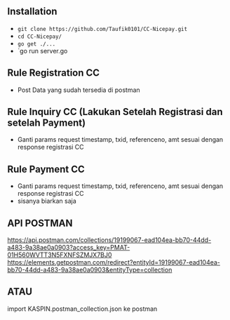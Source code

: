 ## Installation

- `git clone https://github.com/Taufik0101/CC-Nicepay.git`
- `cd CC-Nicepay/`
- `go get ./...`
- `go run server.go

## Rule Registration CC
- Post Data yang sudah tersedia di postman

## Rule Inquiry CC (Lakukan Setelah Registrasi dan setelah Payment)
- Ganti params request timestamp, txid, referenceno, amt sesuai dengan response registrasi CC

## Rule Payment CC
- Ganti params request timestamp, txid, referenceno, amt sesuai dengan response registrasi CC
- sisanya biarkan saja

## API POSTMAN
https://api.postman.com/collections/19199067-ead104ea-bb70-44dd-a483-9a38ae0a0903?access_key=PMAT-01H560WVTT3N5FXNFSZMJX7BJ0
https://elements.getpostman.com/redirect?entityId=19199067-ead104ea-bb70-44dd-a483-9a38ae0a0903&entityType=collection

## ATAU
import KASPIN.postman_collection.json ke postman
